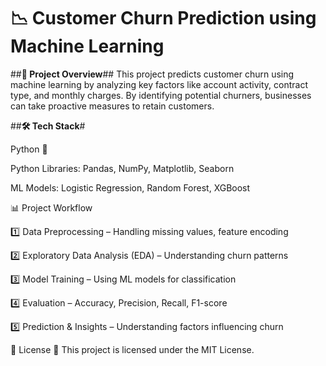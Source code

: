 # **📉 Customer Churn Prediction using Machine Learning** #
##**📌 Project Overview**##
This project predicts customer churn using machine learning by analyzing key factors like account activity, contract type, and monthly charges. By identifying potential churners, businesses can take proactive measures to retain customers.


##**🛠 Tech Stack**#

Python 🐍

Python Libraries: Pandas, NumPy, Matplotlib, Seaborn

ML Models: Logistic Regression, Random Forest, XGBoost

📊 Project Workflow

1️⃣ Data Preprocessing – Handling missing values, feature encoding

2️⃣ Exploratory Data Analysis (EDA) – Understanding churn patterns

3️⃣ Model Training – Using ML models for classification

4️⃣ Evaluation – Accuracy, Precision, Recall, F1-score

5️⃣ Prediction & Insights – Understanding factors influencing churn

📜 License
📝 This project is licensed under the MIT License.
